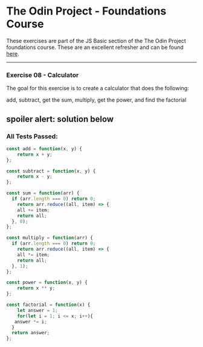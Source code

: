 # The Odin Project - Foundations Course
These exercises are part of the JS Basic section of the The Odin Project foundations course. These are an excellent refresher and can be found [here](https://www.theodinproject.com/paths/foundations/courses/foundations/lessons/fundamentals-part-4).
___
### Exercise 08 - Calculator

The goal for this exercise is to create a calculator that does the following:

add, subtract, get the sum, multiply, get the power, and find the factorial

## **spoiler alert: solution below**
### All Tests Passed:
```javascript
const add = function(x, y) {
	return x + y;
};

const subtract = function(x, y) {
	return x - y;
};

const sum = function(arr) {
  if (arr.length === 0) return 0;
	return arr.reduce((all, item) => {
    all += item;
    return all;
  }, 0);
};

const multiply = function(arr) {
  if (arr.length === 0) return 0;
	return arr.reduce((all, item) => {
    all *= item;
    return all;
  }, 1);
};

const power = function(x, y) {
	return x ** y;
};

const factorial = function(x) {
	let answer = 1;
	for(let i = 1; i <= x; i++){
   answer *= i;
  }
  return answer;
};

```
